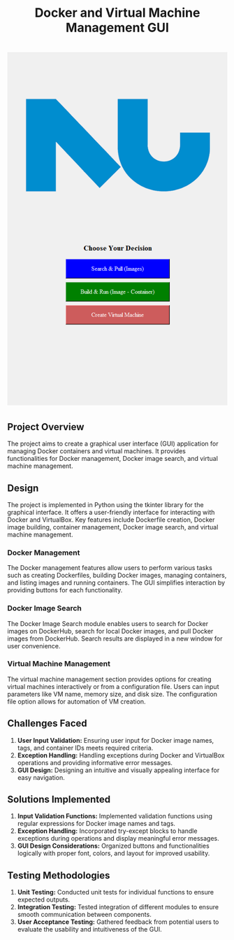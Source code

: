 <div align="center">
  <h1>Docker and Virtual Machine Management GUI<h1/>
  <a href="#">
    <img src="images/GUI.png" alt="Sample GUI">
  </a>
</div>

## Project Overview
The project aims to create a graphical user interface (GUI) application for managing Docker containers and virtual machines. It provides functionalities for Docker management, Docker image search, and virtual machine management.

## Design
The project is implemented in Python using the tkinter library for the graphical interface. It offers a user-friendly interface for interacting with Docker and VirtualBox. Key features include Dockerfile creation, Docker image building, container management, Docker image search, and virtual machine management.

### Docker Management
The Docker management features allow users to perform various tasks such as creating Dockerfiles, building Docker images, managing containers, and listing images and running containers. The GUI simplifies interaction by providing buttons for each functionality.

### Docker Image Search
The Docker Image Search module enables users to search for Docker images on DockerHub, search for local Docker images, and pull Docker images from DockerHub. Search results are displayed in a new window for user convenience.

### Virtual Machine Management
The virtual machine management section provides options for creating virtual machines interactively or from a configuration file. Users can input parameters like VM name, memory size, and disk size. The configuration file option allows for automation of VM creation.

## Challenges Faced
1. **User Input Validation:** Ensuring user input for Docker image names, tags, and container IDs meets required criteria.
2. **Exception Handling:** Handling exceptions during Docker and VirtualBox operations and providing informative error messages.
3. **GUI Design:** Designing an intuitive and visually appealing interface for easy navigation.

## Solutions Implemented
1. **Input Validation Functions:** Implemented validation functions using regular expressions for Docker image names and tags.
2. **Exception Handling:** Incorporated try-except blocks to handle exceptions during operations and display meaningful error messages.
3. **GUI Design Considerations:** Organized buttons and functionalities logically with proper font, colors, and layout for improved usability.

## Testing Methodologies
1. **Unit Testing:** Conducted unit tests for individual functions to ensure expected outputs.
2. **Integration Testing:** Tested integration of different modules to ensure smooth communication between components.
3. **User Acceptance Testing:** Gathered feedback from potential users to evaluate the usability and intuitiveness of the GUI.
